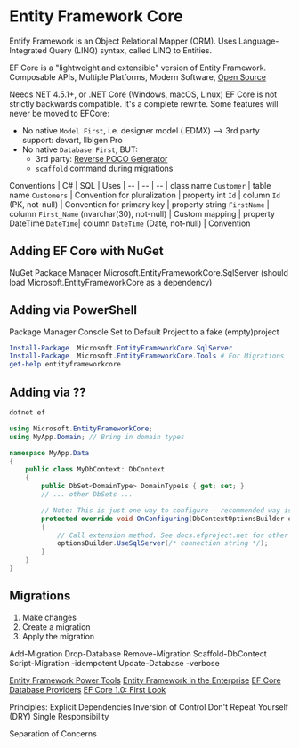 # Entity Framework Core

Entify Framework is an Object Relational Mapper (ORM).
Uses Language-Integrated Query (LINQ) syntax, called LINQ to Entities.

EF Core is a "lightweight and extensible" version of Entity Framework.
Composable APIs, Multiple Platforms, Modern Software, [Open Source](https://github.com/aspnet/EntityFramework)

Needs NET 4.5.1+, or .NET Core (Windows, macOS, Linux)
EF Core is not strictly backwards compatible. It's a complete rewrite. Some features will never be moved to EFCore:
- No native `Model First`, i.e. designer model (.EDMX) --> 3rd party support: devart, llblgen Pro
- No native `Database First`, BUT: 
    - 3rd party: [Reverse POCO Generator](https://marketplace.visualstudio.com/items?itemName=SimonHughes.EntityFrameworkReversePOCOGenerator)
    - `scaffold` command during migrations


Conventions
| C#                          | SQL                                          | Uses
| --                          | --                                           | --
| class name `Customer`       | table name `Customers`                       | Convention for pluralization
| property int `Id`           | column `Id` (PK, not-null)                   | Convention for primary key
| property string `FirstName` | column `First_Name` (nvarchar(30), not-null) | Custom mapping
| property DateTime `DateTime`| column `DateTime` (Date, not-null)           | Convention


## Adding EF Core with NuGet

NuGet Package Manager
Microsoft.EntityFrameworkCore.SqlServer (should load Microsoft.EntityFrameworkCore as a dependency)

## Adding via PowerShell

Package Manager Console
Set to Default Project to a fake (empty)project
```powershell
Install-Package  Microsoft.EntityFrameworkCore.SqlServer
Install-Package  Microsoft.EntityFrameworkCore.Tools # For Migrations
get-help entityframeworkcore
```

## Adding via ??

```bash
dotnet ef
```

```C#
using Microsoft.EntityFrameworkCore;
using MyApp.Domain; // Bring in domain types

namespace MyApp.Data
{
    public class MyDbContext: DbContext
    {
        public DbSet<DomainType> DomainType1s { get; set; }
        // ... other DbSets ...

        // Note: This is just one way to configure - recommended way is
        protected override void OnConfiguring(DbContextOptionsBuilder optionsBuilder) 
        {
            // Call extension method. See docs.efproject.net for other providers.
            optionsBuilder.UseSqlServer(/* connection string */);            
        }
    }
}
```

## Migrations
1. Make changes
2. Create a migration
3. Apply the migration


Add-Migration
Drop-Database
Remove-Migration
Scaffold-DbContect
Script-Migration -idempotent
Update-Database -verbose


[Entity Framework Power Tools](https://marketplace.visualstudio.com/items?itemName=ErikEJ.EntityFramework6PowerToolsCommunityEdition)
[Entity Framework in the Enterprise](https://www.pluralsight.com/)
[EF Core Database Providers](https://docs.microsoft.com/en-us/ef/core/providers/)
[EF Core 1.0: First Look](https://www.pluralsight.com/)

Principles:
Explicit Dependencies  Inversion of Control
Don't Repeat Yourself (DRY)
Single Responsibility

Separation of Concerns







